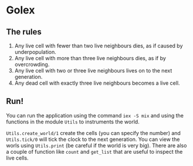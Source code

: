 # Golex

## The rules

1. Any live cell with fewer than two live neighbours dies, as if caused by underpopulation.
2. Any live cell with more than three live neighbours dies, as if by overcrowding.
3. Any live cell with two or three live neighbours lives on to the next generation.
4. Any dead cell with exactly three live neighbours becomes a live cell.

## Run!

You can run the application using the command `iex -S mix` and using the functions in the module `Utils` to instruments the world.

`Utils.create_world/1` create the cells (you can specify the number) and `Utils.tick/0` will tick the clock to the next generation. You can view the worls using `Utils.print` (be careful if the world is very big).
There are also a couple of function like `count` and `get_list` that are useful to inspect the live cells.

